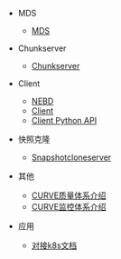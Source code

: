 - MDS
  - [MDS](cn/mds.md)

- Chunkserver
  - [Chunkserver](cn/chunkserver_design.md)

- Client
  - [NEBD](cn/nebd.md)
  - [Client](cn/curve-client.md)
  - [Client Python API](cn/curve-client-python-api.md)

- 快照克隆
  - [Snapshotcloneserver](cn/snapshotcloneserver.md)

- 其他
  - [CURVE质量体系介绍](cn/quality.md)
  - [CURVE监控体系介绍](cn/monitor.md)

- 应用
  - [对接k8s文档](cn/k8s_csi_interface.md)

    
